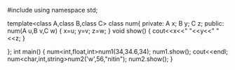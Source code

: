 #include<iostream>
using namespace std;

template<class A,class B,class C>
class num{
private:
    A x;
    B y;
    C z;
public:
    num(A u,B v,C w)
    {
        x=u;
        y=v;
        z=w;
    }
    void show()
    {
        cout<<x<<" "<<y<<" "<<z;
    }


};
int main()
{
    num<int,float,int>num1(34,34.6,34);
    num1.show();
    cout<<endl;
    num<char,int,string>num2('w',56,"nitin");
    num2.show();
}
